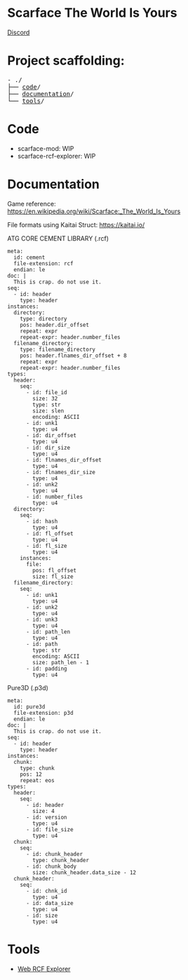 # Scarface The World Is Yours

<p align="center">
  <!--img width="460" height="300" src="https://user-images.githubusercontent.com/44430306/169044742-49f5a400-72fd-405e-8adf-aa647d9f0db8.png"-->
</p>
<a href="https://discord.gg/TA9zKUXQAc">Discord</a>
<!--hr-->

<h1>Project scaffolding:</h1>

<pre>
- ./
├── <a href="#code">code</a>/
├── <a href="#documentation">documentation</a>/
└── <a href="#tools">tools</a>/
</pre>

# Code

<ul>
  <li>scarface-mod: WIP</li>
  <li>scarface-rcf-explorer: WIP</li>
</ul>

# Documentation
Game reference: https://en.wikipedia.org/wiki/Scarface:_The_World_Is_Yours

File formats using Kaitai Struct: https://kaitai.io/


ATG CORE CEMENT LIBRARY (.rcf)

```
meta:
  id: cement
  file-extension: rcf
  endian: le
doc: |
  This is crap. do not use it.
seq:
  - id: header
    type: header
instances:
  directory:
    type: directory
    pos: header.dir_offset
    repeat: expr
    repeat-expr: header.number_files
  filename_directory:
    type: filename_directory
    pos: header.flnames_dir_offset + 8
    repeat: expr
    repeat-expr: header.number_files
types:
  header:
    seq:
      - id: file_id
        size: 32
        type: str
        size: slen
        encoding: ASCII
      - id: unk1
        type: u4
      - id: dir_offset
        type: u4
      - id: dir_size
        type: u4
      - id: flnames_dir_offset
        type: u4
      - id: flnames_dir_size
        type: u4
      - id: unk2
        type: u4
      - id: number_files
        type: u4
  directory:
    seq:
      - id: hash
        type: u4
      - id: fl_offset
        type: u4
      - id: fl_size
        type: u4
    instances:
      file:
        pos: fl_offset
        size: fl_size
  filename_directory:
    seq:
      - id: unk1
        type: u4
      - id: unk2
        type: u4
      - id: unk3
        type: u4
      - id: path_len
        type: u4
      - id: path
        type: str
        encoding: ASCII
        size: path_len - 1
      - id: padding
        type: u4
```
Pure3D (.p3d)
```
meta:
  id: pure3d
  file-extension: p3d
  endian: le
doc: |
  This is crap. do not use it.
seq:
  - id: header
    type: header
instances:
  chunk:
    type: chunk
    pos: 12
    repeat: eos
types:
  header:
    seq:
      - id: header
        size: 4
      - id: version
        type: u4
      - id: file_size
        type: u4
  chunk:
    seq:
      - id: chunk_header
        type: chunk_header
      - id: chunk_body
        size: chunk_header.data_size - 12
  chunk_header:
    seq:
      - id: chnk_id
        type: u4
      - id: data_size
        type: u4
      - id: size
        type: u4
```
# Tools
- <a href="https://1h3a3x7.github.io/scarface/tools/web-rcf-explorer/ui.html">Web RCF Explorer</a>
